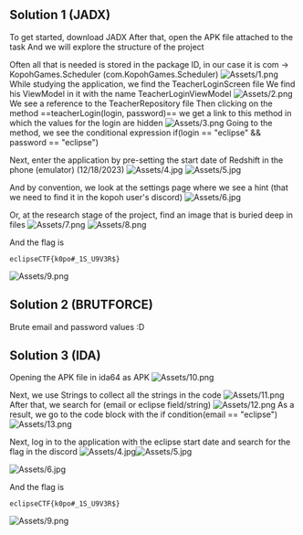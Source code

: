 ## Solution 1 (JADX)
To get started, download JADX 
After that, open the APK file attached to the task
And we will explore the structure of the project

Often all that is needed is stored in the package ID, in our case it is com -> KopohGames.Scheduler (com.KopohGames.Scheduler)
![Assets/1.png](Assets/1.png)
While studying the application, we find the TeacherLoginScreen file
We find his ViewModel in it with the name TeacherLoginViewModel
![Assets/2.png](Assets/2.png)
We see a reference to the TeacherRepository file
Then clicking on the method ==teacherLogin(login, password)== we get a link to this 
method in which the values for the login are hidden
![Assets/3.png](Assets/3.png)
Going to the method, we see the conditional expression if(login == "eclipse" && password == "eclipse")

Next, enter the application by pre-setting the start date of Redshift in the phone (emulator) (12/18/2023)
![Assets/4.jpg](Assets/4.jpg)
![Assets/5.jpg](Assets/5.jpg)

And by convention, we look at the settings page where we see a hint (that we need to find it in the kopoh user's discord)
![Assets/6.jpg](Assets/6.jpg)


Or, at the research stage of the project, find an image that is buried deep in files
![Assets/7.png](Assets/7.png)
![Assets/8.png](Assets/8.png)

And the flag is
```
eclipseCTF{k0po#_1S_U9V3R$}
```
![Assets/9.png](Assets/9.png)

## Solution 2 (BRUTFORCE)

Brute email and password values :D

## Solution 3 (IDA)

Opening the APK file in ida64 as APK
![Assets/10.png](Assets/10.png)

Next, we use Strings to collect all the strings in the code
![Assets/11.png](Assets/11.png)
After that, we search for (email or eclipse field/string)
![Assets/12.png](Assets/12.png)
As a result, we go to the code block with the if condition(email == "eclipse")
![Assets/13.png](Assets/13.png)

Next, log in to the application with the eclipse start date and search for the flag in the discord
![Assets/4.jpg](Assets/4.jpg)![Assets/5.jpg](Assets/5.jpg)

![Assets/6.jpg](Assets/6.jpg)

And the flag is
```
eclipseCTF{k0po#_1S_U9V3R$}
```
![Assets/9.png](Assets/9.png)